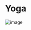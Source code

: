# Yoga
![image](https://user-images.githubusercontent.com/129386460/233787804-67fe7821-b7b6-4a4c-b175-1c4d8b9ed84f.png)
